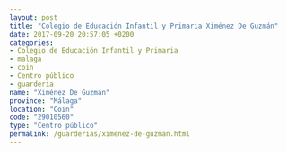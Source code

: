 ```yaml
---
layout: post
title: "Colegio de Educación Infantil y Primaria Ximénez De Guzmán"
date: 2017-09-20 20:57:05 +0200
categories:
- Colegio de Educación Infantil y Primaria
- malaga
- coin
- Centro público
- guarderia
name: "Ximénez De Guzmán"
province: "Málaga"
location: "Coin"
code: "29010560"
type: "Centro público"
permalink: /guarderias/ximenez-de-guzman.html
---
```

